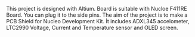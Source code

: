 This project is designed with Altium.
Board is suitable with Nucloe F411RE Board. You can plug it to the side pins.
The aim of the project is to make a PCB Shield for Nucleo Development Kit.
İt includes ADXL345 accelometer, LTC2990 Voltage, Current and Temperature sensor and OLED screen.
